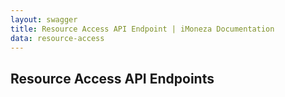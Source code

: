 ```yaml
---
layout: swagger
title: Resource Access API Endpoint | iMoneza Documentation
data: resource-access
---
```


## Resource Access API Endpoints

